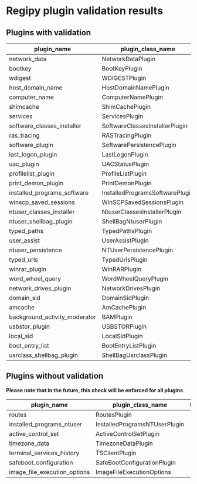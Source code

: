 
# Regipy plugin validation results

## Plugins with validation

| plugin_name                   | plugin_class_name               | test_case_name                                | success   |
|-------------------------------|---------------------------------|-----------------------------------------------|-----------|
| network_data                  | NetworkDataPlugin               | NetworkDataPluginValidationCase               | True      |
| bootkey                       | BootKeyPlugin                   | BootKeyPluginValidationCase                   | True      |
| wdigest                       | WDIGESTPlugin                   | WDIGESTPluginValidationCase                   | True      |
| host_domain_name              | HostDomainNamePlugin            | HostDomainNamePluginValidationCase            | True      |
| computer_name                 | ComputerNamePlugin              | ComputerNamePluginValidationCase              | True      |
| shimcache                     | ShimCachePlugin                 | AmCacheValidationCase                         | True      |
| services                      | ServicesPlugin                  | ServicesPluginValidationCase                  | True      |
| software_classes_installer    | SoftwareClassesInstallerPlugin  | SoftwareClassesInstallerPluginValidationCase  | True      |
| ras_tracing                   | RASTracingPlugin                | RASTracingPluginValidationCase                | True      |
| software_plugin               | SoftwarePersistencePlugin       | SoftwarePersistenceValidationCase             | True      |
| last_logon_plugin             | LastLogonPlugin                 | LastLogonPluginValidationCase                 | True      |
| uac_plugin                    | UACStatusPlugin                 | UACStatusPluginValidationCase                 | True      |
| profilelist_plugin            | ProfileListPlugin               | ProfileListPluginValidationCase               | True      |
| print_demon_plugin            | PrintDemonPlugin                | PrintDemonPluginValidationCase                | True      |
| installed_programs_software   | InstalledProgramsSoftwarePlugin | InstalledProgramsSoftwarePluginValidationCase | True      |
| winscp_saved_sessions         | WinSCPSavedSessionsPlugin       | WinSCPSavedSessionsPluginValidationCase       | True      |
| ntuser_classes_installer      | NtuserClassesInstallerPlugin    | NtuserClassesInstallerPluginValidationCase    | True      |
| ntuser_shellbag_plugin        | ShellBagNtuserPlugin            | ShellBagNtuserPluginValidationCase            | True      |
| typed_paths                   | TypedPathsPlugin                | TypedPathsPluginValidationCase                | True      |
| user_assist                   | UserAssistPlugin                | NTUserUserAssistValidationCase                | True      |
| ntuser_persistence            | NTUserPersistencePlugin         | NTUserPersistenceValidationCase               | True      |
| typed_urls                    | TypedUrlsPlugin                 | TypedUrlsPluginValidationCase                 | True      |
| winrar_plugin                 | WinRARPlugin                    | WinRARPluginValidationCase                    | True      |
| word_wheel_query              | WordWheelQueryPlugin            | WordWheelQueryPluginValidationCase            | True      |
| network_drives_plugin         | NetworkDrivesPlugin             | NetworkDrivesPluginValidationCase             | True      |
| domain_sid                    | DomainSidPlugin                 | DomainSidPluginValidationCase                 | True      |
| amcache                       | AmCachePlugin                   | AmCachePluginValidationCase                   | True      |
| background_activity_moderator | BAMPlugin                       | BamValidationCase                             | True      |
| usbstor_plugin                | USBSTORPlugin                   | USBSTORPluginValidationCase                   | True      |
| local_sid                     | LocalSidPlugin                  | LocalSidPluginValidationCase                  | True      |
| boot_entry_list               | BootEntryListPlugin             | BootEntryListPluginValidationCase             | True      |
| usrclass_shellbag_plugin      | ShellBagUsrclassPlugin          | ShellBagUsrclassPluginValidationCase          | True      |

## Plugins without validation
**Please note that in the future, this check will be enforced for all plugins**

| plugin_name                  | plugin_class_name             | test_case_name   | success   |
|------------------------------|-------------------------------|------------------|-----------|
| routes                       | RoutesPlugin                  |                  | False     |
| installed_programs_ntuser    | InstalledProgramsNTUserPlugin |                  | False     |
| active_control_set           | ActiveControlSetPlugin        |                  | False     |
| timezone_data                | TimezoneDataPlugin            |                  | False     |
| terminal_services_history    | TSClientPlugin                |                  | False     |
| safeboot_configuration       | SafeBootConfigurationPlugin   |                  | False     |
| image_file_execution_options | ImageFileExecutionOptions     |                  | False     |